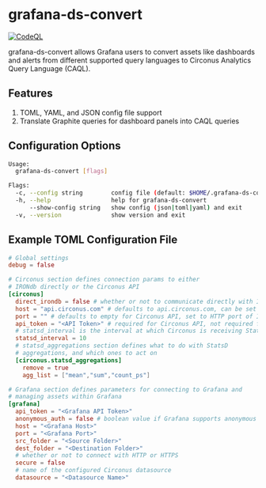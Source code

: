 # grafana-ds-convert

[![CodeQL](https://github.com/circonus/grafana-ds-convert/actions/workflows/codeql-analysis.yml/badge.svg)](https://github.com/circonus/grafana-ds-convert/actions/workflows/codeql-analysis.yml)

grafana-ds-convert allows Grafana users to convert assets like dashboards and alerts from different supported query languages to Circonus Analytics Query Language (CAQL).

## Features

1. TOML, YAML, and JSON config file support
1. Translate Graphite queries for dashboard panels into CAQL queries

## Configuration Options

```sh
Usage:
  grafana-ds-convert [flags]

Flags:
  -c, --config string        config file (default: $HOME/.grafana-ds-convert.yaml|.json|.toml)
  -h, --help                 help for grafana-ds-convert
      --show-config string   show config (json|toml|yaml) and exit
  -v, --version              show version and exit
  ```

## Example TOML Configuration File
```toml
# Global settings
debug = false

# Circonus section defines connection params to either
# IRONdb directly or the Circonus API
[circonus]
  direct_irondb = false # whether or not to communicate directly with IRONdb
  host = "api.circonus.com" # defaults to api.circonus.com, can be set to IRONdb node URI
  port = "" # defaults to empty for Circonus API, set to HTTP port of IRONdb for direct IRONdb functionality
  api_token = "<API Token>" # required for Circonus API, not required for direct IRONdb
  # statsd_interval is the interval at which Circonus is receiving StatsD metrics (Default: 10s)
  statsd_interval = 10
  # statsd_aggregations section defines what to do with StatsD
  # aggregations, and which ones to act on
  [circonus.statsd_aggregations]
    remove = true
    agg_list = ["mean","sum","count_ps"]

# Grafana section defines parameters for connecting to Grafana and 
# managing assets within Grafana
[grafana]
  api_token = "<Grafana API Token>"
  anonymous_auth = false # boolean value if Grafana supports anonymous auth
  host = "<Grafana Host>"
  port = "<Grafana Port>"
  src_folder = "<Source Folder>"
  dest_folder = "<Destination Folder>"
  # whether or not to connect with HTTP or HTTPS
  secure = false
  # name of the configured Circonus datasource
  datasource = "<Datasource Name>"
```